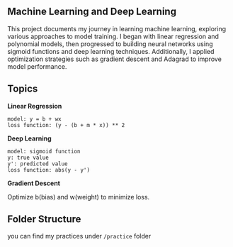 ## Machine Learning and Deep Learning
This project documents my journey in learning machine learning, exploring various approaches to model training. I began with linear regression and polynomial models, then progressed to building neural networks using sigmoid functions and deep learning techniques. Additionally, I applied optimization strategies such as gradient descent and Adagrad to improve model performance.

## Topics
**Linear Regression**
```
model: y = b + wx
loss function: (y - (b + m * x)) ** 2
```
**Deep Learning**
```
model: sigmoid function
y: true value
y': predicted value
loss function: abs(y - y')
```
**Gradient Descent**

Optimize b(bias) and w(weight) to minimize loss.


## Folder Structure
you can find my practices under `/practice` folder
